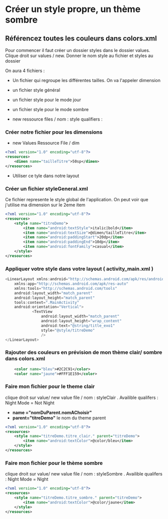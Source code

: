 # Créer un style propre, un thème sombre

## Référencez toutes les couleurs dans colors.xml

Pour commencer il faut créer un dossier styles dans le dossier values. Clique droit sur values / new. Donner le nom style au fichier et styles au dossier

On aura 4 fichiers :
- Un fichier qui regroupe les différentes tailles. On va l'appeler dimension
- un fichier style général
- un fichier style pour le mode jour
- un fichier style pour le mode sombre

- new ressource files / nom : style qualifiers : 

### Créer notre fichier pour les dimensions

- new Values Ressource File / dim

```xml
<?xml version="1.0" encoding="utf-8"?>
<resources>
    <dimen name="tailleTitre">50sp</dimen>
</resources>
```

- Utiliser ce tyle dans notre layout

### Créer un fichier styleGeneral.xml 
Ce fichier represente le style global de l'application. On peut voir que j'utilise ma dimension sur le 2eme item

```xml
<?xml version="1.0" encoding="utf-8"?>
<resources>
    <style name="titreDemo">
        <item name="android:textStyle">italic|bold</item>
        <item name="android:textSize">@dimen/tailleTitre</item> 
        <item name="android:paddingStart">20dp</item>
        <item name="android:paddingEnd">10dp</item>
        <item name="android:fontFamily">casual</item>
    </style>
</resources>
```

### Appliquer votre style dans votre layout ( activity_main.xml )

```java
<LinearLayout xmlns:android="http://schemas.android.com/apk/res/android"
    xmlns:app="http://schemas.android.com/apk/res-auto"
    xmlns:tools="http://schemas.android.com/tools"
    android:layout_width="match_parent"
    android:layout_height="match_parent"
    tools:context=".MainActivity"
    android:orientation="Vertical">
            <TextView
                android:layout_width="match_parent"
                android:layout_height="wrap_content"
                android:text="@string/title_exo1"
                style="@style/titreDemo"
                />
</LinearLayout>
```
### Rajouter des couleurs en prévision de mon thème clair/ sombre dans colors.xml

```xml
    <color name="bleu">#2C2C91</color>
    <color name="jaune">#FFF1E159</color>
```

### Faire mon fichier pour le theme clair

clique droit sur value/ new value file / nom : styleClair . Availible qualifers : Night Mode = Not Night
-  **name ="nomDuParent.nomAChoisir"** 
- **parent="titreDemo"** le nom du theme parent

```xml
<?xml version="1.0" encoding="utf-8"?>
<resources>
    <style name="titreDemo.titre_clair." parent="titreDemo">
        <item name="android:textColor">@color/bleu</item>
    </style>
</resources>
```


### Faire mon fichier pour le thème sombre

clique droit sur value/ new value file / nom : styleSombre . Availible qualifers : Night Mode = Night

```xml
<?xml version="1.0" encoding="utf-8"?>
<resources>
    <style name="titreDemo.titre_sombre." parent="titreDemo">
        <item name="android:textColor">@color/jaune</item>
    </style>
</resources>
```
